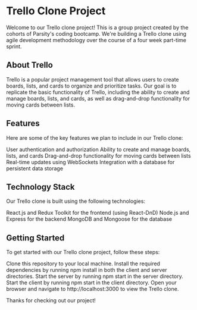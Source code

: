 # Trello Clone Project

Welcome to our Trello clone project! This is a group project created by the cohorts of Parsity's coding bootcamp. We're building a Trello clone using agile development methodology over the course of a four week part-time sprint.

## About Trello

Trello is a popular project management tool that allows users to create boards, lists, and cards to organize and prioritize tasks. Our goal is to replicate the basic functionality of Trello, including the ability to create and manage boards, lists, and cards, as well as drag-and-drop functionality for moving cards between lists.

## Features

Here are some of the key features we plan to include in our Trello clone:

User authentication and authorization
Ability to create and manage boards, lists, and cards
Drag-and-drop functionality for moving cards between lists
Real-time updates using WebSockets
Integration with a database for persistent data storage

## Technology Stack

Our Trello clone is built using the following technologies:

React.js and Redux Toolkit for the frontend (using React-DnD)
Node.js and Express for the backend
MongoDB and Mongoose for the database

## Getting Started

To get started with our Trello clone project, follow these steps:

Clone this repository to your local machine.
Install the required dependencies by running npm install in both the client and server directories.
Start the server by running npm start in the server directory.
Start the client by running npm start in the client directory.
Open your browser and navigate to http://localhost:3000 to view the Trello clone.

Thanks for checking out our project!
